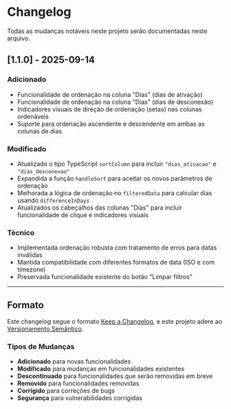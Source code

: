 # Changelog

Todas as mudanças notáveis neste projeto serão documentadas neste arquivo.

## [1.1.0] - 2025-09-14

### Adicionado
- Funcionalidade de ordenação na coluna "Dias" (dias de ativação)
- Funcionalidade de ordenação na coluna "Dias" (dias de desconexão)
- Indicadores visuais de direção de ordenação (setas) nas colunas ordenáveis
- Suporte para ordenação ascendente e descendente em ambas as colunas de dias

### Modificado
- Atualizado o tipo TypeScript `sortColumn` para incluir `"dias_ativacao"` e `"dias_desconexao"`
- Expandida a função `handleSort` para aceitar os novos parâmetros de ordenação
- Melhorada a lógica de ordenação no `filteredData` para calcular dias usando `differenceInDays`
- Atualizados os cabeçalhos das colunas "Dias" para incluir funcionalidade de clique e indicadores visuais

### Técnico
- Implementada ordenação robusta com tratamento de erros para datas inválidas
- Mantida compatibilidade com diferentes formatos de data (ISO e com timezone)
- Preservada funcionalidade existente do botão "Limpar filtros"

---

## Formato

Este changelog segue o formato [Keep a Changelog](https://keepachangelog.com/pt-BR/1.0.0/),
e este projeto adere ao [Versionamento Semântico](https://semver.org/lang/pt-BR/).

### Tipos de Mudanças
- **Adicionado** para novas funcionalidades
- **Modificado** para mudanças em funcionalidades existentes
- **Descontinuado** para funcionalidades que serão removidas em breve
- **Removido** para funcionalidades removidas
- **Corrigido** para correções de bugs
- **Segurança** para vulnerabilidades corrigidas
